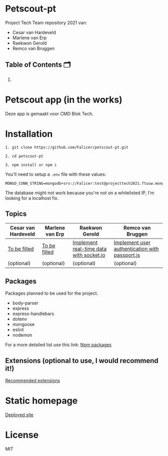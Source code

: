 # Petscout-pt
Project Tech Team repository 2021 van:
- Cesar van Hardeveld
- Marlene van Erp
- Raekwon Gerold
- Remco van Bruggen

## Table of Contents 🗂

1. 


# Petscout app (in the works)

Deze app is gemaakt voor CMD Blok Tech.


# Installation
```
1. git clone https://github.com/Falicer/petscout-pt.git

2. cd petscout-pt

3. npm install or npm i
```

You'll need to setup a `.env` file with these values:

```env
MONGO_CONN_STRING=mongodb+srv://Falicer:test@projecttech2021.ftuuw.mongodb.net/test
```
The database might not work because you're not on a whitelisted IP, I'm looking for a localhost fix.

## Topics
Cesar van Hardeveld |Marlene van Erp | Raekwon Gerold | Remco van Bruggen
------------ | ------------ | ------------- | -------------
[To be filled]() | [To be filled]() | [Implement real-time data with socket.io]() | [Implement user authentication with passport.js]()
(optional) | (optional) | (optional) | (optional)

## Packages
Packages planned to be used for the project.
* body-parser
* express
* express-handlebars
* dotenv
* mongoose
* eslint
* nodemon

For a more detailed list use this link: [Npm packages](https://github.com/Falicer/petscout-pt/wiki/NPM-Packages)

## Extensions (optional to use, I would recommend it!)
[Recommended extensions](https://github.com/Falicer/petscout-pt/wiki/Extensions)

# Static homepage
[Deployed site](https://project-tech-petscout.herokuapp.com/)

# License
MIT
